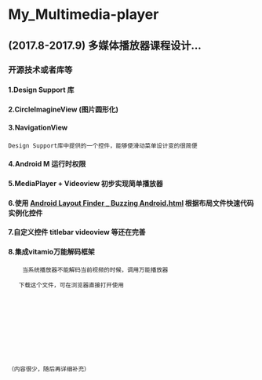 # My_Multimedia-player

## (2017.8-2017.9) 多媒体播放器课程设计...

### 开源技术或者库等

#### 1.Design Support 库

#### 2.CircleImagineView (图片圆形化)

#### 3.NavigationView 
    Design Support库中提供的一个控件，能够使滑动菜单设计变的很简便
    
#### 4.Android M 运行时权限
    
#### 5.MediaPlayer + Videoview 初步实现简单播放器

#### 6.使用 [Android Layout Finder _ Buzzing Android.html](https://github.com/Liang-depeng/My_Multimedia-player/tree/master/userutils) 根据布局文件快速代码实例化控件  

#### 7.自定义控件 titlebar  videoview 等还在完善

#### 8.集成vitamio万能解码框架

        当系统播放器不能解码当前视频的时候，调用万能播放器

       下载这个文件，可在浏览器直接打开使用
    
    
    
    
    
    
    
    
    
    
    
    （内容很少，随后再详细补充）
